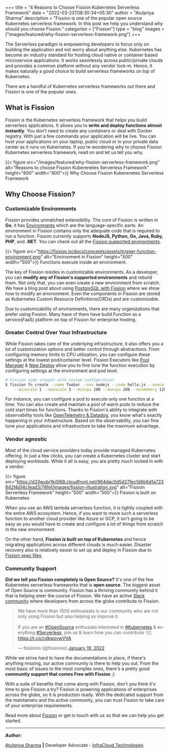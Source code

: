 +++
title = "4 Reasons to Choose Fission Kubernetes Serverless Framework"
date = "2022-03-23T08:30:34+05:30"
author = "Atulpriya Sharma"
description = "Fission is one of the popular open source Kubernetes serverless framework. In this post we help you understand why should you choose Fission."
categories = ["Fission"]
type = "blog"
images = ["images/featured/why-fission-serverless-framework.png"]
+++

The Serverless paradigm is empowering developers to focus only on building the application and not worry about anything else.
Kubernetes has become an industry standard for hosting cloud native or container based microservice applications.
It works seamlessly across public/private clouds and provides a common platform without any vendor lock-in.
Hence, it makes naturally a good choice to build serverless frameworks on top of Kubernetes.

There are a handful of Kubernetes serverless frameworks out there and Fission is one of the popular ones.

## What is Fission

Fission is the Kubernetes serverless framework that helps you build serverless applications.
It allows you to **write and deploy functions almost instantly**.
You don't need to create any containers or deal with Docker registry.
With just a few commands your application will be live.
You can host your applications on your laptop, public cloud or in your private data center as it runs on Kubernetes.
If you're wondering why to choose Fission Kubernetes serverless framework, read on and let us tell you why.

{{< figure src="/images/featured/why-fission-serverless-framework.png" alt="Reasons to choose Fission Kuberenetes Serverless Framework" height="600" width="800">}} Why Choose Fission Kuberenetes Serverless Framework


## Why Choose Fission?

### Customizable Environments

Fission provides unmatched extensibility.
The core of Fission is written in **Go**, it has [Environments](/docs/concepts/#environments) which are the language-specific parts.
An environment in Fission contains only the adequate code that is required to run a function.
Fission currently supports **NodeJS, Python, Go, Java, Ruby, PHP**, and **.NET**.
You can check out all the [Fission supported environments](/environments/).

{{< figure src="https://fission.io/docs/concepts/assets/trigger-function-environment.png" alt="Environment in Fission" height="500" width="500">}} Functions execute inside an environment.

The key of Fission resides in customizable environments.
As a developer, you can **modify any of Fission's supported environments** and rebuild them.
Not only that, you can even create a new environment from scratch.
We have a blog post about using [PostgreSQL with Fission](../how-to-use-postgresql-database-with-fission-functions/) where we show how to modify an environment.
Even the components in Fission are stored as Kubernetes Custom Resource Definitions(CRDs) and are customizable.

Due to customizability of environments, there are many organizations that prefer using Fission.
Many have of them have build Function as a service(FaaS) platform on top of Fission for enterprise hosting.

### Greater Control Over Your Infrastructure

While Fission takes care of the underlying infrastructure, it also offers you a lot of customization options and better control through abstractions.
From configuring memory limits to CPU utilization, you can configure these settings at the lowest pod/container level.
Fission Executors like [Pool Manager](../demystifying-fission-pool-manager) & [New Deploy](../demystifying-fission-new-deploy) allow you to fine tune the function execution by configuring settings at the environment and pod level.

```bash
# Fission code snippet with custom configuration
$ fission fn create --name foobar --env nodejs --code hello.js --executortype newdeploy \
    --minscale 1 --maxscale 3 --mincpu 100 --maxcpu 200 --minmemory 128 --maxmemory 256
```

For instance, you can configure a pod to execute only one function at a time.
You can also create and maintain a pool of warm pods to reduce the cold start times for functions.
Thanks to Fission's ability to integrate with observability tools like [OpenTelemetry & Datadog](../observability-with-opentelemetry-datadog-in-fission/), you know what's exactly happening in your infrastructure.
Based on the observability, you can fine tune your applications and infrastructure to take the maximum advantage.

### Vendor agnostic

Most of the cloud service providers today provide managed Kubernetes offering.
In just a few clicks, you can create a Kubernetes cluster and start deploying workloads.
While it all is easy, you are pretty much locked in with a vendor.

{{< figure src="https://d33wubrfki0l68.cloudfront.net/964dac0d5d27fec1d6b6d1a723842f4d14c1ead3/78fef/images/fission-illustration.svg" alt="Fission Serverless Framework" height="500" width="500">}} Fission is built on Kubernetes

When you use an AWS lambda serverless function, it is tightly coupled with the entire AWS ecosystem.
Hence, if you want to move such a serverless function to another cloud provider like Azure or GCP, it isn’t going to be easy as you would have to create and configure a lot of things from scratch in the new environment.

On the other hand, **Fission is built on top of Kubernetes** and hence migrating applications across different clouds is much easier.
Disaster recovery also is relatively easier to set up and deploy in Fission due to [Fission spec files](/docs/usage/spec/).

### Community Support

**Did we tell you Fission completely is Open Source?**
It's one of the few Kubernetes serverless frameworks that is **open source**.
The biggest asset of Open Source is community.
Fission has a thriving community behind it that is helping steer the course of Fission.
We have an active [Slack community](https://fissionio.slack.com/) where developers from across the globe contribute to Fission.

<blockquote class="twitter-tweet"><p lang="en" dir="ltr">We have more than 1500 enthusiasts in our community who are not only using Fission but also helping us improve it.<br><br>If you are an <a href="https://twitter.com/hashtag/OpenSource?src=hash&amp;ref_src=twsrc%5Etfw">#OpenSource</a> enthusiast interested in <a href="https://twitter.com/hashtag/Kubernetes?src=hash&amp;ref_src=twsrc%5Etfw">#Kubernetes</a> &amp; everything <a href="https://twitter.com/hashtag/Serverless?src=hash&amp;ref_src=twsrc%5Etfw">#Serverless</a>, join us &amp; learn how you can contribute 👇🏽<a href="https://t.co/cdkwzywVVA">https://t.co/cdkwzywVVA</a></p>&mdash; fissionio (@fissionio) <a href="https://twitter.com/fissionio/status/1483764282953465857?ref_src=twsrc%5Etfw">January 19, 2022</a></blockquote> <script async src="https://platform.twitter.com/widgets.js" charset="utf-8"></script>

While we strive hard to have the documentations in place, if there's anything missing, our active community is there to help you out.
From the most basic of issues to the most complex ones, there's a pretty good **community support that comes Free with Fission** ;)

With a suite of benefits that come along with Fission, don't you think it's time to give Fission a try?
Fission is powering applications of enterprises across the globe, so it is production ready.
With the dedicated support from the maintainers and the active community, you can trust Fission to take care of your enterprise requirements.

Read more about [Fission](/docs/) or get in touch with us so that we can help you get started.

---

**_Author:_**

[Atulpriya Sharma](https://twitter.com/TheTechMaharaj)  **|**  Developer Advocate - [InfraCloud Technologies](http://infracloud.io/)

